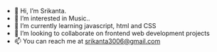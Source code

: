 - 👋 Hi, I’m Srikanta.
- 👀 I’m interested in Music..
- 🌱 I’m currently learning javascript, html and CSS
- 💞️ I’m looking to collaborate on frontend web development projects
- 📫 You can reach me at srikanta3006@gmail.com

<!---
sriku3006/sriku3006 is a ✨ special ✨ repository because its `README.md` (this file) appears on your GitHub profile.
You can click the Preview link to take a look at your changes.
--->
